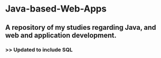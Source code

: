 # Java-based-Web-Apps
## A repository of my studies regarding Java, and web and application development.

###   >>   Updated to include SQL